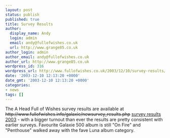 ```yaml
---
layout: post
status: publish
published: true
title: Survey Results
author:
  display_name: Andy
  login: admin
  email: andy@fullofwishes.co.uk
  url: http://www.grange85.co.uk
author_login: admin
author_email: andy@fullofwishes.co.uk
author_url: http://www.grange85.co.uk
wordpress_id: 316
wordpress_url: http://www.fullofwishes.co.uk/2003/12/10/survey-results/
date: '2003-12-10 12:13:20 +0000'
date_gmt: '2003-12-10 12:13:20 +0000'
categories:
- news
tags: []
---
```

<p>The A Head Full of Wishes survey results are available at <del datetime="2012-12-23T11:33:53+00:00">http://www.fullofwishes.info/galaxie/newsurvey_results.php</del> <ins datetime="2012-12-23T11:33:53+00:00"><a href="http://olddb.fullofwishes.co.uk/survey/view/2003" title="A Head Full of Wishes 2012 survey results">survey results 2003</a></ins> - with a bigger turnout than ever the results are pretty consistent with earlier surveys. Favourite Galaxie 500 album is still "On Fire" and "Penthouse" walked away with the fave Luna album category.</p>
